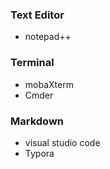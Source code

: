 
### Text Editor
- notepad++

### Terminal
- mobaXterm
- Cmder


### Markdown
- visual studio code
- Typora
